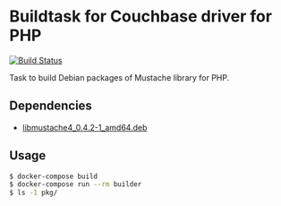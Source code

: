 # Buildtask for Couchbase driver for PHP

[![Build Status](https://travis-ci.org/marceloalmeida/php-mustache-builddeb.svg?branch=master)](https://travis-ci.org/marceloalmeida/php-mustache-builddeb)

Task to build Debian packages of Mustache library for PHP.


## Dependencies

* [libmustache4_0.4.2-1_amd64.deb](https://github.com/marceloalmeida/libmustache4-builddeb/releases/download/v0.4.2/libmustache4_0.4.2-1_amd64.deb)

## Usage

```sh
$ docker-compose build
$ docker-compose run --rm builder
$ ls -1 pkg/
```

